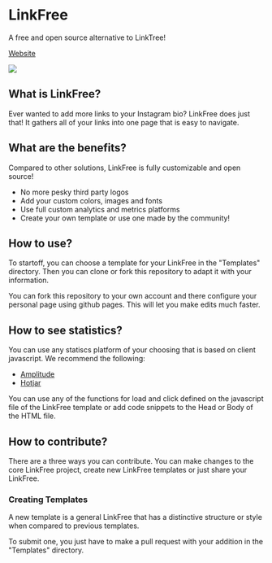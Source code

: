 # LinkFree

A free and open source alternative to LinkTree!

[Website](https://pegasus-coder.github.io/LinkFree/)

<a href="https://www.tiktok.com/@air.head.guy"><img src="https://seeklogo.com/images/T/tiktok-app-icon-logo-0F5AD7AE01-seeklogo.com.png"></a>

## What is LinkFree?

Ever wanted to add more links to your Instagram bio? LinkFree does just that! It gathers all of your links into one page that is easy to navigate.

## What are the benefits?

Compared to other solutions, LinkFree is fully customizable and open source!

- No more pesky third party logos
- Add your custom colors, images and fonts
- Use full custom analytics and metrics platforms
- Create your own template or use one made by the community!

## How to use?

To startoff, you can choose a template for your LinkFree in the "Templates" directory. Then you can clone or fork this repository to adapt it with your information.

You can fork this repository to your own account and there configure your personal page using github pages. This will let you make edits much faster.

## How to see statistics?

You can use any statiscs platform of your choosing that is based on client javascript. We recommend the following:

- [Amplitude](https://amplitude.com/homepage)
- [Hotjar](https://www.hotjar.com/)

You can use any of the functions for load and click defined on the javascript file of the LinkFree template or add code snippets to the Head or Body of the HTML file.

## How to contribute?

There are a three ways you can contribute. You can make changes to the core LinkFree project, create new LinkFree templates or just share your LinkFree.

### Creating Templates

A new template is a general LinkFree that has a distinctive structure or style when compared to previous templates.

To submit one, you just have to make a pull request with your addition in the "Templates" directory.
